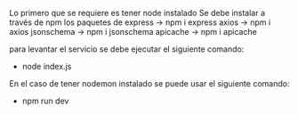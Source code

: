 Lo primero que se requiere es tener node instalado
Se debe instalar a través de npm los paquetes de
express -> npm i express
axios -> npm i axios
jsonschema -> npm i jsonschema
apicache -> npm i apicache

para levantar el servicio se debe ejecutar el siguiente comando:
- node index.js

En el caso de tener nodemon instalado se puede usar el siguiente comando:
- npm run dev